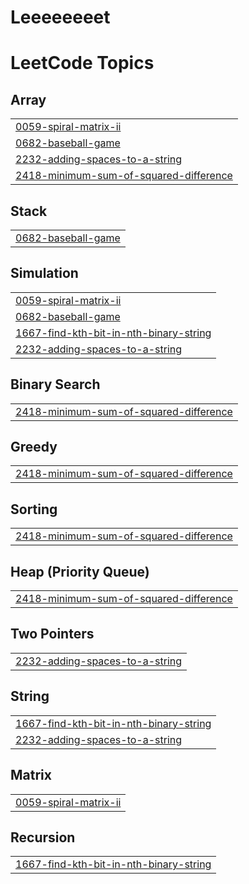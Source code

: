 # Leeeeeeeet
<!---LeetCode Topics Start-->
# LeetCode Topics
## Array
|  |
| ------- |
| [0059-spiral-matrix-ii](https://github.com/MinjuKwak01/Leeeeeeeet/tree/master/0059-spiral-matrix-ii) |
| [0682-baseball-game](https://github.com/MinjuKwak01/Leeeeeeeet/tree/master/0682-baseball-game) |
| [2232-adding-spaces-to-a-string](https://github.com/MinjuKwak01/Leeeeeeeet/tree/master/2232-adding-spaces-to-a-string) |
| [2418-minimum-sum-of-squared-difference](https://github.com/MinjuKwak01/Leeeeeeeet/tree/master/2418-minimum-sum-of-squared-difference) |
## Stack
|  |
| ------- |
| [0682-baseball-game](https://github.com/MinjuKwak01/Leeeeeeeet/tree/master/0682-baseball-game) |
## Simulation
|  |
| ------- |
| [0059-spiral-matrix-ii](https://github.com/MinjuKwak01/Leeeeeeeet/tree/master/0059-spiral-matrix-ii) |
| [0682-baseball-game](https://github.com/MinjuKwak01/Leeeeeeeet/tree/master/0682-baseball-game) |
| [1667-find-kth-bit-in-nth-binary-string](https://github.com/MinjuKwak01/Leeeeeeeet/tree/master/1667-find-kth-bit-in-nth-binary-string) |
| [2232-adding-spaces-to-a-string](https://github.com/MinjuKwak01/Leeeeeeeet/tree/master/2232-adding-spaces-to-a-string) |
## Binary Search
|  |
| ------- |
| [2418-minimum-sum-of-squared-difference](https://github.com/MinjuKwak01/Leeeeeeeet/tree/master/2418-minimum-sum-of-squared-difference) |
## Greedy
|  |
| ------- |
| [2418-minimum-sum-of-squared-difference](https://github.com/MinjuKwak01/Leeeeeeeet/tree/master/2418-minimum-sum-of-squared-difference) |
## Sorting
|  |
| ------- |
| [2418-minimum-sum-of-squared-difference](https://github.com/MinjuKwak01/Leeeeeeeet/tree/master/2418-minimum-sum-of-squared-difference) |
## Heap (Priority Queue)
|  |
| ------- |
| [2418-minimum-sum-of-squared-difference](https://github.com/MinjuKwak01/Leeeeeeeet/tree/master/2418-minimum-sum-of-squared-difference) |
## Two Pointers
|  |
| ------- |
| [2232-adding-spaces-to-a-string](https://github.com/MinjuKwak01/Leeeeeeeet/tree/master/2232-adding-spaces-to-a-string) |
## String
|  |
| ------- |
| [1667-find-kth-bit-in-nth-binary-string](https://github.com/MinjuKwak01/Leeeeeeeet/tree/master/1667-find-kth-bit-in-nth-binary-string) |
| [2232-adding-spaces-to-a-string](https://github.com/MinjuKwak01/Leeeeeeeet/tree/master/2232-adding-spaces-to-a-string) |
## Matrix
|  |
| ------- |
| [0059-spiral-matrix-ii](https://github.com/MinjuKwak01/Leeeeeeeet/tree/master/0059-spiral-matrix-ii) |
## Recursion
|  |
| ------- |
| [1667-find-kth-bit-in-nth-binary-string](https://github.com/MinjuKwak01/Leeeeeeeet/tree/master/1667-find-kth-bit-in-nth-binary-string) |
<!---LeetCode Topics End-->